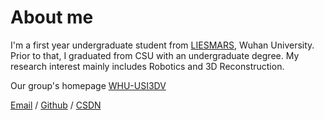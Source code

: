 About me
======
I'm a first year undergraduate student from [LIESMARS](https://liesmars.whu.edu.cn/), Wuhan University. Prior to that, I graduated from CSU with an undergraduate degree. My research interest mainly includes Robotics and 3D Reconstruction.

Our group's homepage [WHU-USI3DV](https://github.com/WHU-USI3DV)

[Email](yizhezhang0418@163.com) / [Github](https://github.com/yizhezhang0418) / [CSDN](https://blog.csdn.net/m0_63629923?type=blog)
